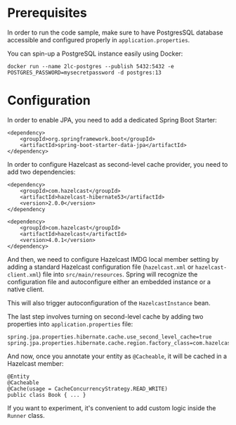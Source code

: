 
# Prerequisites
In order to run the code sample, make sure to have PostgresSQL database accessible and configured properly in `application.properties`.

You can spin-up a PostgreSQL instance easily using Docker:

`docker run --name 2lc-postgres --publish 5432:5432 -e POSTGRES_PASSWORD=mysecretpassword -d postgres:13`

# Configuration

In order to enable JPA, you need to add a dedicated Spring Boot Starter:

```
<dependency>
    <groupId>org.springframework.boot</groupId>
    <artifactId>spring-boot-starter-data-jpa</artifactId>
</dependency>
```

In order to configure Hazelcast as second-level cache provider, you need to add two dependencies:

```
<dependency>
	<groupId>com.hazelcast</groupId>
	<artifactId>hazelcast-hibernate53</artifactId>
	<version>2.0.0</version>
</dependency

<dependency>
	<groupId>com.hazelcast</groupId>
	<artifactId>hazelcast</artifactId>
	<version>4.0.1</version>
</dependency>
```

And then, we need to configure Hazelcast IMDG local member setting by adding a standard Hazelcast configuration file (`hazelcast.xml` or `hazelcast-client.xml`) file into `src/main/resources`. Spring will recognize the configuration file and autoconfigure either an embedded instance or a native client.

This will also trigger autoconfiguration of the `HazelcastInstance` bean.

The last step involves turning on second-level cache by adding two properties into `application.properties` file:

```
spring.jpa.properties.hibernate.cache.use_second_level_cache=true
spring.jpa.properties.hibernate.cache.region.factory_class=com.hazelcast.hibernate.HazelcastCacheRegionFactory
```

And now, once you annotate your entity as `@Cacheable`, it will be cached in a Hazelcast member:

```
@Entity
@Cacheable
@Cache(usage = CacheConcurrencyStrategy.READ_WRITE)
public class Book { ... }
```

If you want to experiment, it's convenient to add custom logic inside the `Runner` class.
